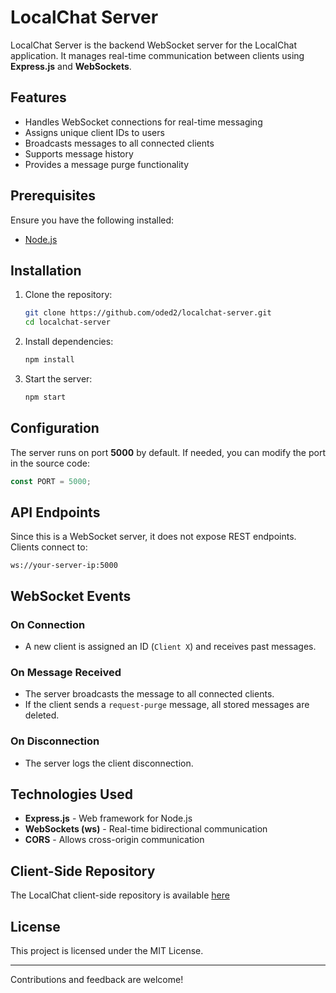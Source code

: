# LocalChat Server

LocalChat Server is the backend WebSocket server for the LocalChat application. It manages real-time communication between clients using **Express.js** and **WebSockets**.

## Features

- Handles WebSocket connections for real-time messaging
- Assigns unique client IDs to users
- Broadcasts messages to all connected clients
- Supports message history
- Provides a message purge functionality

## Prerequisites

Ensure you have the following installed:

- [Node.js](https://nodejs.org/)

## Installation

1. Clone the repository:

   ```sh
   git clone https://github.com/oded2/localchat-server.git
   cd localchat-server
   ```

2. Install dependencies:

   ```sh
   npm install
   ```

3. Start the server:
   ```sh
   npm start
   ```

## Configuration

The server runs on port **5000** by default. If needed, you can modify the port in the source code:

```js
const PORT = 5000;
```

## API Endpoints

Since this is a WebSocket server, it does not expose REST endpoints. Clients connect to:

```
ws://your-server-ip:5000
```

## WebSocket Events

### On Connection

- A new client is assigned an ID (`Client X`) and receives past messages.

### On Message Received

- The server broadcasts the message to all connected clients.
- If the client sends a `request-purge` message, all stored messages are deleted.

### On Disconnection

- The server logs the client disconnection.

## Technologies Used

- **Express.js** - Web framework for Node.js
- **WebSockets (ws)** - Real-time bidirectional communication
- **CORS** - Allows cross-origin communication

## Client-Side Repository

The LocalChat client-side repository is available [here](https://github.com/oded2/localchat-client)

## License

This project is licensed under the MIT License.

---

Contributions and feedback are welcome!
